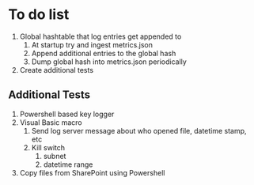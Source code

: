 # To do list

1. Global hashtable that log entries get appended to
    1. At startup try and ingest metrics.json
    2. Append additional entries to the global hash
    3. Dump global hash into metrics.json periodically
2. Create additional tests

## Additional Tests
1. Powershell based key logger
2. Visual Basic macro
    1. Send log server message about who opened file, datetime stamp, etc
    2. Kill switch
        1. subnet
        2. datetime range
3. Copy files from SharePoint using Powershell
